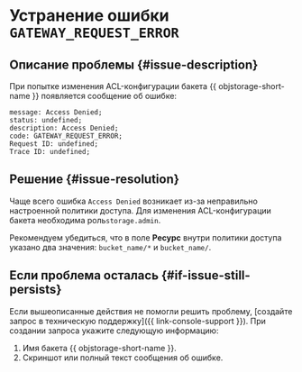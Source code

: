 # Устранение ошибки `GATEWAY_REQUEST_ERROR`


## Описание проблемы {#issue-description}

При попытке изменения ACL-конфигурации бакета {{ objstorage-short-name }} появляется сообщение об ошибке:

```
message: Access Denied; 
status: undefined; 
description: Access Denied; 
code: GATEWAY_REQUEST_ERROR; 
Request ID: undefined; 
Trace ID: undefined;
```

## Решение {#issue-resolution}

Чаще всего ошибка `Access Denied` возникает из-за неправильно настроенной политики доступа. Для изменения ACL-конфигурации бакета необходима роль`storage.admin`.

Рекомендуем убедиться, что в поле **Ресурс** внутри политики доступа указано два значения: `bucket_name/*` и `bucket_name/`.

## Если проблема осталась {#if-issue-still-persists}

Если вышеописанные действия не помогли решить проблему, [создайте запрос в техническую поддержку]({{ link-console-support }}). При создании запроса укажите следующую информацию:

1. Имя бакета {{ objstorage-short-name }}.
1. Скриншот или полный текст сообщения об ошибке.
